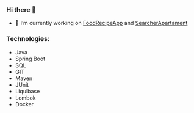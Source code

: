 ### Hi there 👋



- 🔭 I’m currently working on [FoodRecipeApp](https://github.com/hubert123s/FoodRecipeApp) and [SearcherApartament](https://github.com/hubert123s/SearcherApartament)
### Technologies:
- Java 
- Spring Boot
- SQL
- GIT
- Maven
- JUnit
- Liquibase
- Lombok
- Docker


